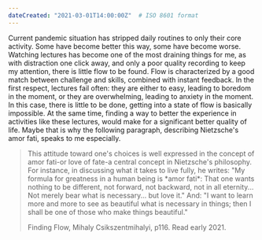 ```yaml
---
dateCreated: "2021-03-01T14:00:00Z"  # ISO 8601 format
---
```

Current pandemic situation has stripped daily routines to only their core activity. Some have become better this way, some have become worse. Watching lectures has become one of the most draining things for me, as with distraction one click away, and only a poor quality recording to keep my attention, there is little flow to be found. Flow is characterized by a good match between challenge and skills, combined with instant feedback. In the first respect, lectures fail often: they are either to easy, leading to boredom in the moment, or they are overwhelming, leading to anxiety in the moment.  In this case, there is little to be done, getting into a state of flow is basically impossible. At the same time, finding a way to better the experience in activities like these lectures, would make for a significant better quality of life. Maybe that is why the following paragraph, describing Nietzsche's amor fati, speaks to me especially.

<blockquote>
    <p>  This attitude toward one's choices is well expressed in the concept of amor fati-or love of fate-a central concept in Nietzsche's philosophy. For instance, in discussing what it takes to live fully, he writes: "My formula for greatness in a human being is *amor fati*: That one wants nothing to be different, not forward, not backward, not in all eternity... Not merely bear what is necessary... but love it." And: "I want to learn more and more to see as beautiful what is necessary in things; then I shall be one of those who make things beautiful." </p>
    <figcaption>Finding Flow, Mihaly Csikszentmihalyi, p116. Read early 2021.</figcaption>
</blockquote>
